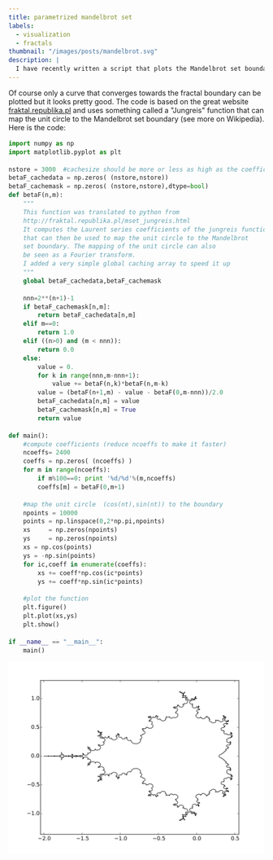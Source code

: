 ```yaml
---
title: parametrized mandelbrot set
labels:
  - visualization
  - fractals
thumbnail: "/images/posts/mandelbrot.svg"
description: |
  I have recently written a script that plots the Mandelbrot set boundary to use it as a vector graphic in inkscape.
---
```


Of course only a curve that converges towards the fractal boundary can be plotted but it looks pretty good.
The code is based on the great website [fraktal.republika.pl](fraktal.republika.pl) and uses something called a "Jungreis" function that can map the unit circle to the Mandelbrot set boundary (see more on Wikipedia).
Here is the code:

```python
import numpy as np
import matplotlib.pyplot as plt

nstore = 3000  #cachesize should be more or less as high as the coefficients
betaF_cachedata = np.zeros( (nstore,nstore))
betaF_cachemask = np.zeros( (nstore,nstore),dtype=bool)
def betaF(n,m):
    """
    This function was translated to python from
    http://fraktal.republika.pl/mset_jungreis.html
    It computes the Laurent series coefficients of the jungreis function
    that can then be used to map the unit circle to the Mandelbrot
    set boundary. The mapping of the unit circle can also
    be seen as a Fourier transform. 
    I added a very simple global caching array to speed it up
    """
    global betaF_cachedata,betaF_cachemask

    nnn=2**(n+1)-1
    if betaF_cachemask[n,m]:
        return betaF_cachedata[n,m]
    elif m==0:
        return 1.0
    elif ((n>0) and (m < nnn)):
        return 0.0
    else: 
        value = 0.
        for k in range(nnn,m-nnn+1):
            value += betaF(n,k)*betaF(n,m-k)
        value = (betaF(n+1,m) - value - betaF(0,m-nnn))/2.0 
        betaF_cachedata[n,m] = value
        betaF_cachemask[n,m] = True
        return value

def main():
    #compute coefficients (reduce ncoeffs to make it faster)
    ncoeffs= 2400
    coeffs = np.zeros( (ncoeffs) )
    for m in range(ncoeffs):
        if m%100==0: print '%d/%d'%(m,ncoeffs)
        coeffs[m] = betaF(0,m+1)

    #map the unit circle  (cos(nt),sin(nt)) to the boundary
    npoints = 10000
    points = np.linspace(0,2*np.pi,npoints)
    xs     = np.zeros(npoints)
    ys     = np.zeros(npoints)
    xs = np.cos(points)
    ys = -np.sin(points)
    for ic,coeff in enumerate(coeffs):
        xs += coeff*np.cos(ic*points)
        ys += coeff*np.sin(ic*points)
    
    #plot the function
    plt.figure()
    plt.plot(xs,ys)
    plt.show()

if __name__ == "__main__":
    main()
```

<img src="/images/posts/mandelbrot.svg"/>
